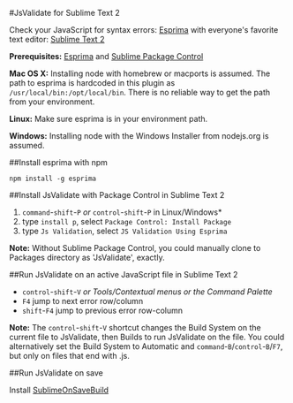 #JsValidate for Sublime Text 2

Check your JavaScript for syntax errors: [Esprima](http://esprima.org/) with everyone's favorite text editor: [Sublime Text 2](http://www.sublimetext.com/2)

**Prerequisites:** [Esprima](http://github.com/ariya/esprima) and [Sublime Package Control](http://wbond.net/sublime_packages/package_control/installation)

**Mac OS X:** Installing node with homebrew or macports is assumed. The path to esprima is hardcoded in this plugin as `/usr/local/bin:/opt/local/bin`. There is no reliable way to get the path from your environment.

**Linux:** Make sure esprima is in your environment path.

**Windows:** Installing node with the Windows Installer from nodejs.org is assumed.

##Install esprima with npm

    npm install -g esprima

##Install JsValidate with Package Control in Sublime Text 2

1. `command`-`shift`-`P` *or* `control`-`shift`-`P` in Linux/Windows*
2. type `install p`, select `Package Control: Install Package`
3. type `Js Validation`, select `JS Validation Using Esprima`

**Note:** Without Sublime Package Control, you could manually clone to Packages directory as 'JsValidate', exactly.

##Run JsValidate on an active JavaScript file in Sublime Text 2

- `control`-`shift`-`V` *or Tools/Contextual menus or the Command Palette*
- `F4` jump to next error row/column
- `shift`-`F4` jump to previous error row-column

**Note:** The `control`-`shift`-`V` shortcut changes the Build System on the current file to JsValidate, then Builds to run JsValidate on the file. You could alternatively set the Build System to Automatic and `command`-`B`/`control`-`B`/`F7`, but only on files that end with .js.

##Run JsValidate on save

Install [SublimeOnSaveBuild](https://github.com/alexnj/SublimeOnSaveBuild)
